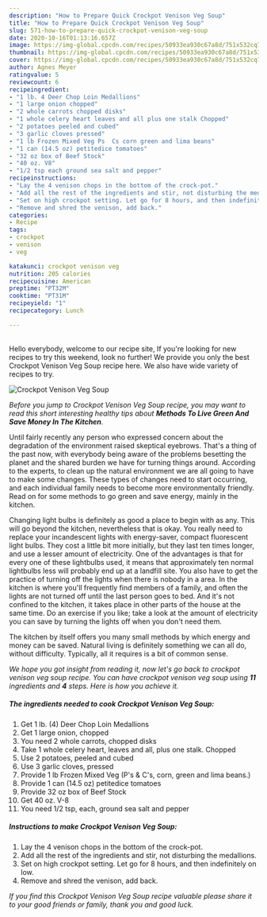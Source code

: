 ```yaml
---
description: "How to Prepare Quick Crockpot Venison Veg Soup"
title: "How to Prepare Quick Crockpot Venison Veg Soup"
slug: 571-how-to-prepare-quick-crockpot-venison-veg-soup
date: 2020-10-16T01:13:16.657Z
image: https://img-global.cpcdn.com/recipes/50933ea930c67a8d/751x532cq70/crockpot-venison-veg-soup-recipe-main-photo.jpg
thumbnail: https://img-global.cpcdn.com/recipes/50933ea930c67a8d/751x532cq70/crockpot-venison-veg-soup-recipe-main-photo.jpg
cover: https://img-global.cpcdn.com/recipes/50933ea930c67a8d/751x532cq70/crockpot-venison-veg-soup-recipe-main-photo.jpg
author: Agnes Meyer
ratingvalue: 5
reviewcount: 6
recipeingredient:
- "1 lb. 4 Deer Chop Loin Medallions"
- "1 large onion chopped"
- "2 whole carrots chopped disks"
- "1 whole celery heart leaves and all plus one stalk Chopped"
- "2 potatoes peeled and cubed"
- "3 garlic cloves pressed"
- "1 lb Frozen Mixed Veg Ps  Cs corn green and lima beans"
- "1 can (14.5 oz) petitedice tomatoes"
- "32 oz box of Beef Stock"
- "40 oz. V8"
- "1/2 tsp each ground sea salt and pepper"
recipeinstructions:
- "Lay the 4 venison chops in the bottom of the crock-pot."
- "Add all the rest of the ingredients and stir, not disturbing the medallions."
- "Set on high crockpot setting. Let go for 8 hours, and then indefinitely on low."
- "Remove and shred the venison, add back."
categories:
- Recipe
tags:
- crockpot
- venison
- veg

katakunci: crockpot venison veg 
nutrition: 205 calories
recipecuisine: American
preptime: "PT32M"
cooktime: "PT31M"
recipeyield: "1"
recipecategory: Lunch

---
```

<br>
Hello everybody, welcome to our recipe site, If you're looking for new recipes to try this weekend, look no further! We provide you only the best Crockpot Venison Veg Soup recipe here. We also have wide variety of recipes to try.
<br>


![Crockpot Venison Veg Soup](https://img-global.cpcdn.com/recipes/50933ea930c67a8d/751x532cq70/crockpot-venison-veg-soup-recipe-main-photo.jpg)

<i>Before you jump to Crockpot Venison Veg Soup recipe, you may want to read this short interesting healthy tips about 
<strong>Methods To Live Green And Save Money In The Kitchen</strong>.</i>
</br>

Until fairly recently any person who expressed concern about the degradation of the environment raised skeptical eyebrows. That's a thing of the past now, with everybody being aware of the problems besetting the planet and the shared burden we have for turning things around. According to the experts, to clean up the natural environment we are all going to have to make some changes. These types of changes need to start occurring, and each individual family needs to become more environmentally friendly. Read on for some methods to go green and save energy, mainly in the kitchen.

Changing light bulbs is definitely as good a place to begin with as any. This will go beyond the kitchen, nevertheless that is okay. You really need to replace your incandescent lights with energy-saver, compact fluorescent light bulbs. They cost a little bit more initially, but they last ten times longer, and use a lesser amount of electricity. One of the advantages is that for every one of these lightbulbs used, it means that approximately ten normal lightbulbs less will probably end up at a landfill site. You also have to get the practice of turning off the lights when there is nobody in a area. In the kitchen is where you'll frequently find members of a family, and often the lights are not turned off until the last person goes to bed. And it's not confined to the kitchen, it takes place in other parts of the house at the same time. Do an exercise if you like; take a look at the amount of electricity you can save by turning the lights off when you don't need them.

The kitchen by itself offers you many small methods by which energy and money can be saved. Natural living is definitely something we can all do, without difficulty. Typically, all it requires is a bit of common sense.


<i>We hope you got insight from reading it, now let's go back to crockpot venison veg soup recipe. You can have crockpot venison veg soup using <strong>11</strong> ingredients and <strong>4</strong> steps. Here is how you achieve it.
</i>

##### The ingredients needed to cook Crockpot Venison Veg Soup:

1. Get 1 lb. (4) Deer Chop Loin Medallions
1. Get 1 large onion, chopped
1. You need 2 whole carrots, chopped disks
1. Take 1 whole celery heart, leaves and all, plus one stalk. Chopped
1. Use 2 potatoes, peeled and cubed
1. Use 3 garlic cloves, pressed
1. Provide 1 lb Frozen Mixed Veg (P&#39;s &amp; C&#39;s, corn, green and lima beans.)
1. Provide 1 can (14.5 oz) petitedice tomatoes
1. Provide 32 oz box of Beef Stock
1. Get 40 oz. V-8
1. You need 1/2 tsp, each, ground sea salt and pepper


##### Instructions to make Crockpot Venison Veg Soup:

1. Lay the 4 venison chops in the bottom of the crock-pot.
1. Add all the rest of the ingredients and stir, not disturbing the medallions.
1. Set on high crockpot setting. Let go for 8 hours, and then indefinitely on low.
1. Remove and shred the venison, add back.


<i>If you find this Crockpot Venison Veg Soup recipe valuable please share it to your good friends or family, thank you and good luck.</i>

